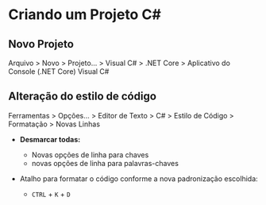 # Criando um Projeto C#

## Novo Projeto

Arquivo > Novo > Projeto... > Visual C# > .NET Core > Aplicativo do Console (.NET Core) Visual C#

## Alteração do estilo de código

Ferramentas > Opções... > Editor de Texto > C# > Estilo de Código > Formatação > Novas Linhas

* **Desmarcar todas:**
  * Novas opções de linha para chaves
  * novas opções de linha para palavras-chaves

* Atalho para formatar o código conforme a nova padronização escolhida:
  * `CTRL` + `K` + `D`

